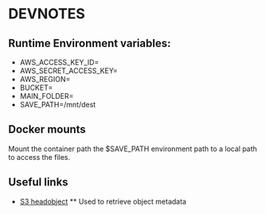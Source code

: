 # DEVNOTES

## Runtime Environment variables:

* AWS_ACCESS_KEY_ID=<aws access key>
* AWS_SECRET_ACCESS_KEY=<aws secret key>
* AWS_REGION=<default region>
* BUCKET=<s3 bucket name>
* MAIN_FOLDER=<folder to synchronize>
* SAVE_PATH=/mnt/dest

## Docker mounts

Mount the container path the $SAVE_PATH environment path to a local path to access the files.

## Useful links

* [S3 headobject](https://docs.aws.amazon.com/sdk-for-go/api/service/s3/#S3.HeadObject)
** Used to retrieve object metadata
